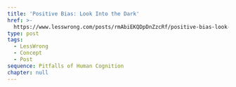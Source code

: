 ```yaml
---
title: 'Positive Bias: Look Into the Dark'
href: >-
  https://www.lesswrong.com/posts/rmAbiEKQDpDnZzcRf/positive-bias-look-into-the-dark
type: post
tags:
  - LessWrong
  - Concept
  - Post
sequence: Pitfalls of Human Cognition
chapter: null
---
```


